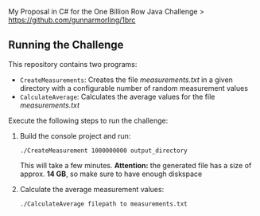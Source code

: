 My Proposal in C# for the One Billion Row Java Challenge > https://github.com/gunnarmorling/1brc

## Running the Challenge

This repository contains two programs:

* `CreateMeasurements`: Creates the file _measurements.txt_ in a given directory with a configurable number of random measurement values
* `CalculateAverage`: Calculates the average values for the file _measurements.txt_

Execute the following steps to run the challenge:

1. Build the console project and run:
    ```
    ./CreateMeasurement 1000000000 output_directory
    ```

    This will take a few minutes.
    **Attention:** the generated file has a size of approx. **14 GB**, so make sure to have enough diskspace

2. Calculate the average measurement values:
    ```
    ./CalculateAverage filepath to measurements.txt
    ```

